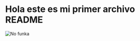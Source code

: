 # Hola este es mi primer archivo README
![No funka](https://www.google.com/imgres?imgurl=https%3A%2F%2Fstatic.bandainamcoent.eu%2Fhigh%2Fdragon-ball%2Fdragonball-xenoverse-2%2F00-page-setup%2Fdbxv2_game-thumbnail.jpg&tbnid=YuimhWHGwIdkLM&vet=12ahUKEwi7qMTr-LOCAxXloScCHYffDHIQMygAegQIARA_..i&imgrefurl=https%3A%2F%2Fes.bandainamcoent.eu%2Fdragon-ball%2Fdragon-ball-xenoverse-2&docid=kRKf3mSlWOYzjM&w=1280&h=720&q=goku%20xenoverse&client=opera-gx&ved=2ahUKEwi7qMTr-LOCAxXloScCHYffDHIQMygAegQIARA_)
